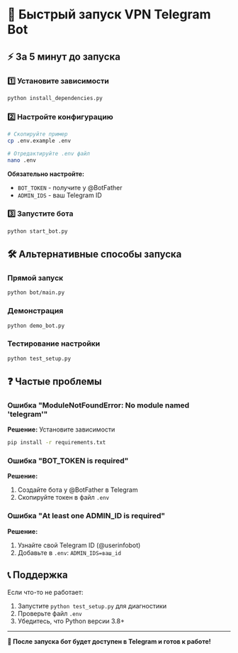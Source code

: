 # 🚀 Быстрый запуск VPN Telegram Bot

## ⚡ За 5 минут до запуска

### 1️⃣ Установите зависимости
```bash
python install_dependencies.py
```

### 2️⃣ Настройте конфигурацию
```bash
# Скопируйте пример
cp .env.example .env

# Отредактируйте .env файл
nano .env
```

**Обязательно настройте:**
- `BOT_TOKEN` - получите у @BotFather
- `ADMIN_IDS` - ваш Telegram ID

### 3️⃣ Запустите бота
```bash
python start_bot.py
```

## 🛠️ Альтернативные способы запуска

### Прямой запуск
```bash
python bot/main.py
```

### Демонстрация
```bash
python demo_bot.py
```

### Тестирование настройки
```bash
python test_setup.py
```

## ❓ Частые проблемы

### Ошибка "ModuleNotFoundError: No module named 'telegram'"
**Решение:** Установите зависимости
```bash
pip install -r requirements.txt
```

### Ошибка "BOT_TOKEN is required"
**Решение:** 
1. Создайте бота у @BotFather в Telegram
2. Скопируйте токен в файл `.env`

### Ошибка "At least one ADMIN_ID is required"
**Решение:**
1. Узнайте свой Telegram ID (@userinfobot)
2. Добавьте в `.env`: `ADMIN_IDS=ваш_id`

## 📞 Поддержка

Если что-то не работает:
1. Запустите `python test_setup.py` для диагностики
2. Проверьте файл `.env`
3. Убедитесь, что Python версии 3.8+

---

**🎯 После запуска бот будет доступен в Telegram и готов к работе!**